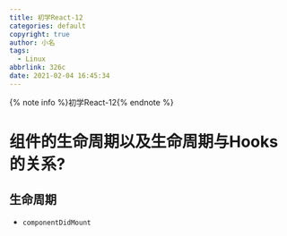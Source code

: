 ```yaml
---
title: 初学React-12
categories: default
copyright: true
author: 小名
tags:
  - Linux
abbrlink: 326c
date: 2021-02-04 16:45:34
---
```

{% note info %}初学React-12{% endnote %}
<!-- more -->
# 组件的生命周期以及生命周期与Hooks的关系?

## 生命周期

- `componentDidMount`